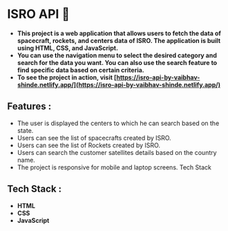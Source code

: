 # ISRO API 🚀

- **This project is a web application that allows users to fetch the data of spacecraft, rockets, and centers data of ISRO. The application is built using HTML, CSS, and JavaScript.**
- **You can use the navigation menu to select the desired category and search for the data you want. You can also use the search feature to find specific data based on certain criteria.**
- **To see the project in action, visit [https://isro-api-by-vaibhav-shinde.netlify.app/](https://isro-api-by-vaibhav-shinde.netlify.app/)**

## Features :

- The user is displayed the centers to which he can search based on the state.
- Users can see the list of spacecrafts created by ISRO.
- Users can see the list of Rockets created by ISRO.
- Users can search the customer satellites details based on the country name.
- The project is responsive for mobile and laptop screens.
  Tech Stack

## Tech Stack :

- **HTML**
- **CSS**
- **JavaScript**
